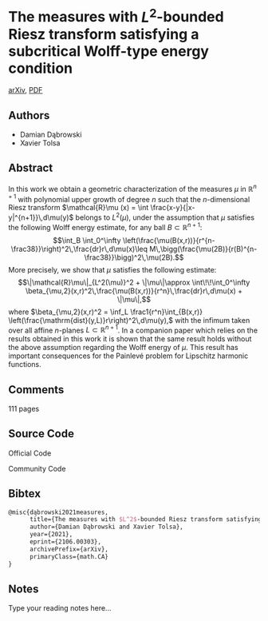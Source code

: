 
# The measures with $L^2$-bounded Riesz transform satisfying a subcritical Wolff-type energy condition

[arXiv](https://arxiv.org/abs/2106.0303), [PDF](https://arxiv.org/pdf/2106.0303.pdf)

## Authors

- Damian Dąbrowski
- Xavier Tolsa

## Abstract

In this work we obtain a geometric characterization of the measures $\mu$ in $\mathbb{R}^{n+1}$ with polynomial upper growth of degree $n$ such that the $n$-dimensional Riesz transform $\mathcal{R}\mu (x) = \int \frac{x-y}{|x-y|^{n+1}}\,d\mu(y)$ belongs to $L^2(\mu)$, under the assumption that $\mu$ satisfies the following Wolff energy estimate, for any ball $B\subset\mathbb{R}^{n+1}$: $$\int_B \int_0^\infty \left(\frac{\mu(B(x,r))}{r^{n-\frac38}}\right)^2\,\frac{dr}r\,d\mu(x)\leq M\,\bigg(\frac{\mu(2B)}{r(B)^{n-\frac38}}\bigg)^2\,\mu(2B).$$ More precisely, we show that $\mu$ satisfies the following estimate: $$\|\mathcal{R}\mu\|_{L^2(\mu)}^2 + \|\mu\|\approx \int\!\!\int_0^\infty \beta_{\mu,2}(x,r)^2\,\frac{\mu(B(x,r))}{r^n}\,\frac{dr}r\,d\mu(x) + \|\mu\|,$$ where $\beta_{\mu,2}(x,r)^2 = \inf_L \frac1{r^n}\int_{B(x,r)} \left(\frac{\mathrm{dist}(y,L)}r\right)^2\,d\mu(y),$ with the infimum taken over all affine $n$-planes $L\subset\mathbb{R}^{n+1}$. In a companion paper which relies on the results obtained in this work it is shown that the same result holds without the above assumption regarding the Wolff energy of $\mu$. This result has important consequences for the Painlevé problem for Lipschitz harmonic functions.

## Comments

111 pages

## Source Code

Official Code



Community Code



## Bibtex

```tex
@misc{dąbrowski2021measures,
      title={The measures with $L^2$-bounded Riesz transform satisfying a subcritical Wolff-type energy condition}, 
      author={Damian Dąbrowski and Xavier Tolsa},
      year={2021},
      eprint={2106.00303},
      archivePrefix={arXiv},
      primaryClass={math.CA}
}
```

## Notes

Type your reading notes here...

